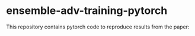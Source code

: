 # ensemble-adv-training-pytorch

This repository contains pytorch code to reproduce results from the paper:
